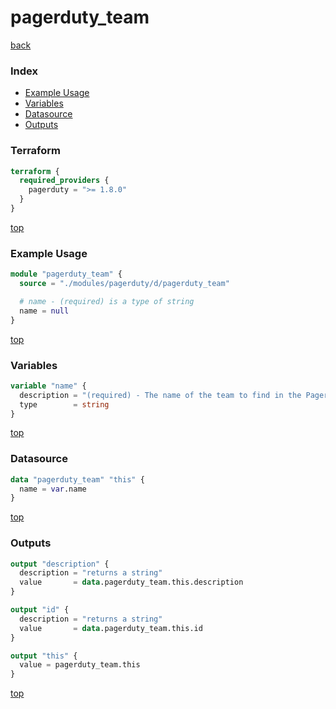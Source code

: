 # pagerduty_team

[back](../pagerduty.md)

### Index

- [Example Usage](#example-usage)
- [Variables](#variables)
- [Datasource](#datasource)
- [Outputs](#outputs)

### Terraform

```terraform
terraform {
  required_providers {
    pagerduty = ">= 1.8.0"
  }
}
```

[top](#index)

### Example Usage

```terraform
module "pagerduty_team" {
  source = "./modules/pagerduty/d/pagerduty_team"

  # name - (required) is a type of string
  name = null
}
```

[top](#index)

### Variables

```terraform
variable "name" {
  description = "(required) - The name of the team to find in the PagerDuty API"
  type        = string
}
```

[top](#index)

### Datasource

```terraform
data "pagerduty_team" "this" {
  name = var.name
}
```

[top](#index)

### Outputs

```terraform
output "description" {
  description = "returns a string"
  value       = data.pagerduty_team.this.description
}

output "id" {
  description = "returns a string"
  value       = data.pagerduty_team.this.id
}

output "this" {
  value = pagerduty_team.this
}
```

[top](#index)